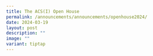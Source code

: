 ```yaml
---
title: The ACS(I) Open House
permalink: /announcements/announcements/openhouse2024/
date: 2024-03-19
layout: post
description: ""
image: ""
variant: tiptap
---
```

